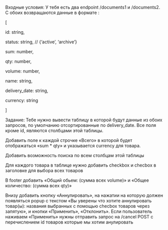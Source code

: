 Входные условия:
У тебя есть два endpoint  /documents1 и /documents2. С обоих возвращаются данные в формате :

[

id: string,

status: string, // {‘active’, ‘archive’}

sum: number,

qty: number,

volume: number,

name: string,

delivery_date: string,

currency: string

]

 
 Задание:
Тебе нужно вывести таблицу в которой будут данные из обоих запросов, по умолчанию отсортированные по delivery_date. Все поля кроме id, являются столбцами этой таблицы.

Добавить поле к каждой строчке «Всего» в которой будет отображаться «sum * qty» и указывается currency для товара.

Добавить возможность поиска по всем столбцам этой таблицы

Для каждого товара в таблице нужно добавить checkbox и checbox в заголовке для выбора всех товаров

В footer добавить «Общий обьем: (сумма всех volume)» и «Общее количество: (сумма всех qty)»

Внизу добавить кнопку «Аннулировать», на нажатии на которую должен появляться popup с текстом «Вы уверены что хотите аннулировать товар(ы): названия выбранных с помощью checbox товаров через запятую», и кнопки «Применить», «Отклонить». Если пользователь наживаем «Применить» нужны отправить запрос на /cancel POST с перечислением id товаров которые мы хотим анулировать